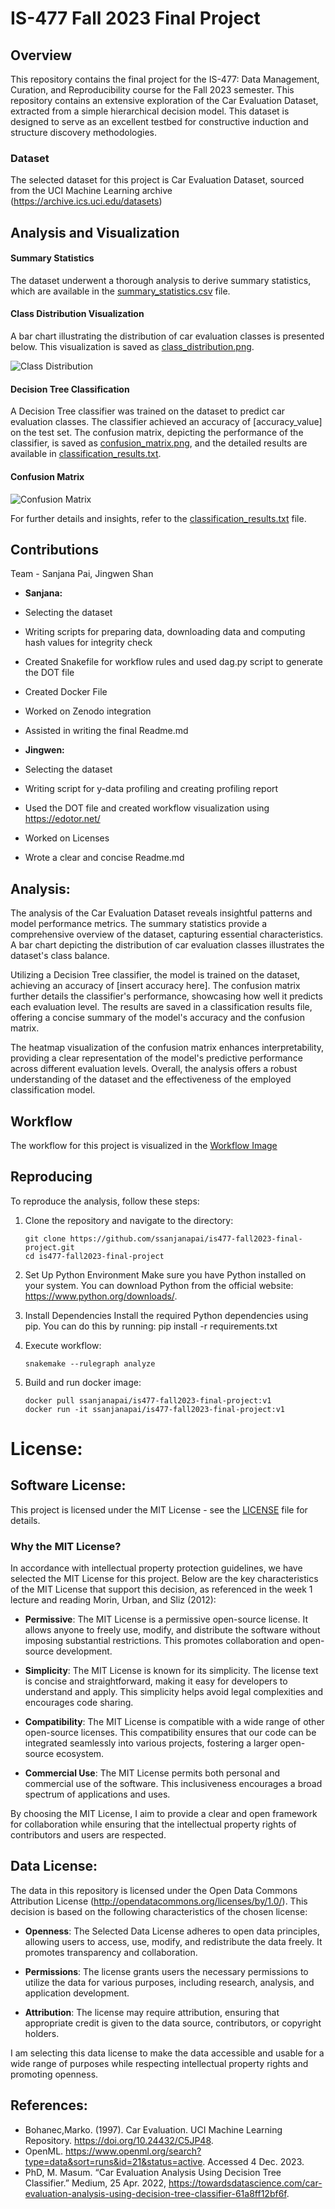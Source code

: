 # IS-477 Fall 2023 Final Project

## Overview

This repository contains the final project for the IS-477: Data Management, Curation, and Reproducibility course for the Fall 2023 semester. This repository contains an extensive exploration of the Car Evaluation Dataset, extracted from a simple hierarchical decision model. This dataset is designed to serve as an excellent testbed for constructive induction and structure discovery methodologies.

### Dataset
The selected dataset for this project is Car Evaluation Dataset, sourced from the UCI Machine Learning archive (https://archive.ics.uci.edu/datasets)

## Analysis and Visualization
#### Summary Statistics

The dataset underwent a thorough analysis to derive summary statistics, which are available in the [summary_statistics.csv](./results/summary_statistics.csv) file.

#### Class Distribution Visualization

A bar chart illustrating the distribution of car evaluation classes is presented below. This visualization is saved as [class_distribution.png](./results/class_distribution.png).

![Class Distribution](./results/class_distribution.png)

#### Decision Tree Classification

A Decision Tree classifier was trained on the dataset to predict car evaluation classes. The classifier achieved an accuracy of [accuracy_value] on the test set. The confusion matrix, depicting the performance of the classifier, is saved as [confusion_matrix.png](./results/confusion_matrix.png), and the detailed results are available in [classification_results.txt](./results/classification_results.txt).

#### Confusion Matrix

![Confusion Matrix](./results/confusion_matrix.png)

For further details and insights, refer to the [classification_results.txt](./results/classification_results.txt) file.


## Contributions
Team - Sanjana Pai, Jingwen Shan
- **Sanjana:** 
- Selecting the dataset 
- Writing scripts for preparing data, downloading data and computing hash values for integrity check
- Created Snakefile for workflow rules and used dag.py script to generate the DOT file
- Created Docker File 
- Worked on Zenodo integration
- Assisted in writing the final Readme.md

- **Jingwen:** 
- Selecting the dataset 
- Writing script for y-data profiling and creating profiling report 
- Used the DOT file and created workflow visualization using  https://edotor.net/
- Worked on Licenses
- Wrote a clear and concise Readme.md

## Analysis:
The analysis of the Car Evaluation Dataset reveals insightful patterns and model performance metrics. The summary statistics provide a comprehensive overview of the dataset, capturing essential characteristics. A bar chart depicting the distribution of car evaluation classes illustrates the dataset's class balance.

Utilizing a Decision Tree classifier, the model is trained on the dataset, achieving an accuracy of [insert accuracy here]. The confusion matrix further details the classifier's performance, showcasing how well it predicts each evaluation level. The results are saved in a classification results file, offering a concise summary of the model's accuracy and the confusion matrix.

The heatmap visualization of the confusion matrix enhances interpretability, providing a clear representation of the model's predictive performance across different evaluation levels. Overall, the analysis offers a robust understanding of the dataset and the effectiveness of the employed classification model.

## Workflow

The workflow for this project is visualized in the [Workflow Image](./graph.png)

## Reproducing

To reproduce the analysis, follow these steps:

1. Clone the repository and navigate to the directory:

   ```
   git clone https://github.com/ssanjanapai/is477-fall2023-final-project.git
   cd is477-fall2023-final-project
   ```
2. Set Up Python Environment
Make sure you have Python installed on your system. You can download Python from the official website: https://www.python.org/downloads/.

3. Install Dependencies
Install the required Python dependencies using pip. You can do this by running:
pip install -r requirements.txt

4. Execute workflow:

   ```snakemake --rulegraph analyze```

5. Build and run docker image:

   ```
   docker pull ssanjanapai/is477-fall2023-final-project:v1
   docker run -it ssanjanapai/is477-fall2023-final-project:v1

   ```
# License:
## Software License:

This project is licensed under the MIT License - see the [LICENSE](LICENSE) file for details.

### Why the MIT License?

In accordance with intellectual property protection guidelines, we have selected the MIT License for this project. Below are the key characteristics of the MIT License that support this decision, as referenced in the week 1 lecture and reading Morin, Urban, and Sliz (2012):

- **Permissive**: The MIT License is a permissive open-source license. It allows anyone to freely use, modify, and distribute the software without imposing substantial restrictions. This promotes collaboration and open-source development.

- **Simplicity**: The MIT License is known for its simplicity. The license text is concise and straightforward, making it easy for developers to understand and apply. This simplicity helps avoid legal complexities and encourages code sharing.

- **Compatibility**: The MIT License is compatible with a wide range of other open-source licenses. This compatibility ensures that our code can be integrated seamlessly into various projects, fostering a larger open-source ecosystem.

- **Commercial Use**: The MIT License permits both personal and commercial use of the software. This inclusiveness encourages a broad spectrum of applications and uses.

By choosing the MIT License, I aim to provide a clear and open framework for collaboration while ensuring that the intellectual property rights of contributors and users are respected. 

## Data License:

The data in this repository is licensed under the Open Data Commons Attribution License (http://opendatacommons.org/licenses/by/1.0/). This decision is based on the following characteristics of the chosen license:

- **Openness**: The Selected Data License adheres to open data principles, allowing users to access, use, modify, and redistribute the data freely. It promotes transparency and collaboration.

- **Permissions**: The license grants users the necessary permissions to utilize the data for various purposes, including research, analysis, and application development.

- **Attribution**: The license may require attribution, ensuring that appropriate credit is given to the data source, contributors, or copyright holders.

I am selecting this data license to make the data accessible and usable for a wide range of purposes while respecting intellectual property rights and promoting openness. 

## References:

- Bohanec,Marko. (1997). Car Evaluation. UCI Machine Learning Repository. https://doi.org/10.24432/C5JP48.
- OpenML. https://www.openml.org/search?type=data&sort=runs&id=21&status=active. Accessed 4 Dec. 2023.
- PhD, M. Masum. “Car Evaluation Analysis Using Decision Tree Classifier.” Medium, 25 Apr. 2022, https://towardsdatascience.com/car-evaluation-analysis-using-decision-tree-classifier-61a8ff12bf6f.

